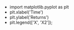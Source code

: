 - import matplotlib.pyplot as plt
- plt.xlabel('Time')
- plt.ylabel('Returns')
- plt.legend(['X', 'X2']);
